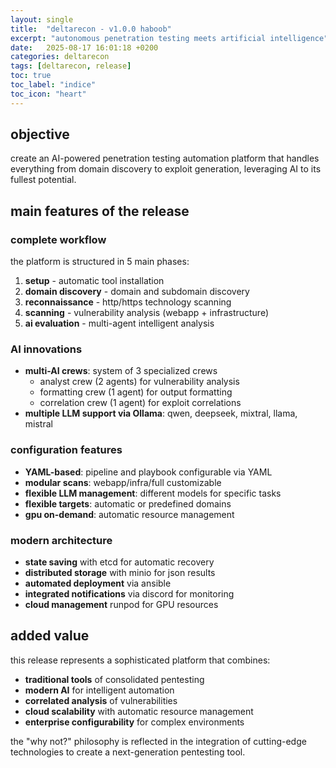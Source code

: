 ```yaml
---
layout: single
title:  "deltarecon - v1.0.0 haboob"
excerpt: "autonomous penetration testing meets artificial intelligence"
date:   2025-08-17 16:01:18 +0200
categories: deltarecon
tags: [deltarecon, release]
toc: true
toc_label: "indice"
toc_icon: "heart"
---
```


## objective
create an AI-powered penetration testing automation platform that handles everything from domain discovery to exploit generation, leveraging AI to its fullest potential.

## main features of the release

### complete workflow
the platform is structured in 5 main phases:

1. **setup** - automatic tool installation
2. **domain discovery** - domain and subdomain discovery 
3. **reconnaissance** - http/https technology scanning
4. **scanning** - vulnerability analysis (webapp + infrastructure)
5. **ai evaluation** - multi-agent intelligent analysis

### AI innovations
- **multi-AI crews**: system of 3 specialized crews
  - analyst crew (2 agents) for vulnerability analysis
  - formatting crew (1 agent) for output formatting  
  - correlation crew (1 agent) for exploit correlations
- **multiple LLM support via Ollama**: qwen, deepseek, mixtral, llama, mistral

### configuration features
- **YAML-based**: pipeline and playbook configurable via YAML
- **modular scans**: webapp/infra/full customizable
- **flexible LLM management**: different models for specific tasks
- **flexible targets**: automatic or predefined domains
- **gpu on-demand**: automatic resource management

### modern architecture
- **state saving** with etcd for automatic recovery
- **distributed storage** with minio for json results
- **automated deployment** via ansible
- **integrated notifications** via discord for monitoring
- **cloud management** runpod for GPU resources

## added value

this release represents a sophisticated platform that combines:
- **traditional tools** of consolidated pentesting
- **modern AI** for intelligent automation  
- **correlated analysis** of vulnerabilities
- **cloud scalability** with automatic resource management
- **enterprise configurability** for complex environments

the "why not?" philosophy is reflected in the integration of cutting-edge technologies to create a next-generation pentesting tool.